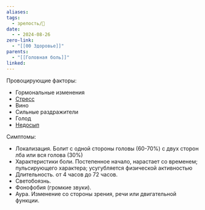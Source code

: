 ```yaml
---
aliases: 
tags:
  - зрелость/🌱
date:
  - - 2024-08-26
zero-link:
  - "[[00 Здоровье]]"
parents:
  - "[[Головная боль]]"
linked:
---
```

Провоцирующие факторы:
- Гормональные изменения
- [Стресс](Стресс.md)
- Вино
- Сильные раздражители
- Голод
- [Недосып](Недосып.md)

Симптомы:
- Локализация. Болит с одной стороны головы (60-70%) с двух сторон лба или вся голова (30%)
- Характеристики боли. Постепенное начало, нарастает со временем; пульсирующего характера; усугубляется физической активностью
- Длительность. от 4 часов до 72 часов.
- Светобоязнь. 
- Фонофобия (громкие звуки).
- Аура. Изменение со стороны зрения, речи или двигательной функции.